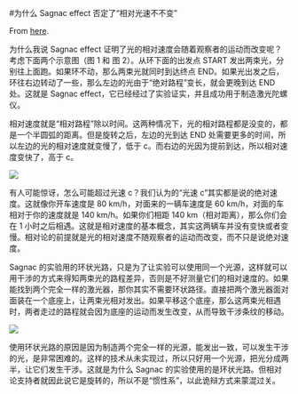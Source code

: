 #为什么 Sagnac effect 否定了“相对光速不不变”

From [here](https://yinwang1.substack.com/p/sagnac-effect-2ae).

为什么我说 Sagnac effect 证明了光的相对速度会随着观察者的运动而改变呢？考虑下面两个示意图（图 1 和 图 2）。从环下面的出发点 START 发出两束光，分别往上面跑。如果环不动，那么两束光就同时到达终点 END。如果光出发之后，环往右边转动了一些，那么左边的光由于“绝对路程”变长，就会更晚到达 END 处。这就是 Sagnac effect，它已经经过了实验证实，并且成功用于制造激光陀螺仪。

相对速度就是“相对路程”除以时间。这两种情况下，光的相对路程都是没变的，都是一个半圆弧的距离。但是旋转之后，左边的光到达 END 处需要更多的时间，所以左边的光的相对速度就变慢了，低于 c。而右边的光因为提前到达，所以相对速度变快了，高于 c。

![](https://substackcdn.com/image/fetch/w_1456,c_limit,f_auto,q_auto:good,fl_progressive:steep/https%3A%2F%2Fbucketeer-e05bbc84-baa3-437e-9518-adb32be77984.s3.amazonaws.com%2Fpublic%2Fimages%2Fdb421c35-c445-48a2-9adf-24c9d329bd68_1327x1327.jpeg)

有人可能惊讶，怎么可能超过光速 c？我们认为的“光速 c”其实都是说的绝对速度。这就像你开车速度是 80 km/h，对面来的一辆车速度是 60 km/h，对面的车相对于你的速度就是 140 km/h。如果你们相距 140 km（相对距离），那么你们会在 1 小时之后相遇。这就是相对速度的基本概念，其实这两辆车并没有变快或者变慢。相对论的前提就是光的相对速度不随观察者的运动而改变，而不只是说绝对速度。

Sagnac 的实验用的环状光路，只是为了让实验可以使用同一个光源，这样就可以用干涉的方式来得知两束光的路程差异，否则是不好测量它们的相对速度的。如果能找到两个完全一样的激光器，那你其实不需要环状路径。直接把两个激光器面对面装在一个底座上，让两束光相对发出。如果平移这个底座，那么这两束光相遇时，两者走过的路程就会因为底座的运动而发生改变，从而导致干涉条纹的移动。

![](https://substackcdn.com/image/fetch/w_1456,c_limit,f_auto,q_auto:good,fl_progressive:steep/https%3A%2F%2Fbucketeer-e05bbc84-baa3-437e-9518-adb32be77984.s3.amazonaws.com%2Fpublic%2Fimages%2Fe89aff7f-a1b7-419d-be70-69986cf4426b_3001x1000.jpeg)

使用环状光路的原因是因为制造两个完全一样的光源，能发出一致，可以发生干涉的光，是非常困难的。这样的技术从未实现过，所以只好用一个光源，把光分成两半，让它们发生干涉。这就是为什么 Sagnac 的实验使用的是环状光路。但相对论支持者就因此说它是旋转的，所以不是“惯性系”，以此诡辩方式来蒙混过关。
